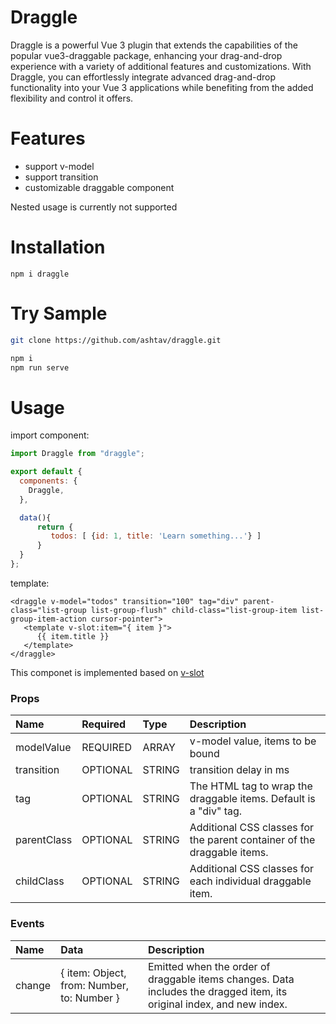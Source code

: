 # Draggle

Draggle is a powerful Vue 3 plugin that extends the capabilities of the popular vue3-draggable package, enhancing your drag-and-drop experience with a variety of additional features and customizations. With Draggle, you can effortlessly integrate advanced drag-and-drop functionality into your Vue 3 applications while benefiting from the added flexibility and control it offers.

# Features

- support v-model
- support transition
- customizable draggable component

Nested usage is currently not supported

# Installation

```
npm i draggle
```

# Try Sample

```bash
git clone https://github.com/ashtav/draggle.git

npm i
npm run serve
```

# Usage

import component:

```javascript
import Draggle from "draggle";

export default {
  components: {
    Draggle,
  },

  data(){
      return {
         todos: [ {id: 1, title: 'Learn something...'} ]
      }
  }
};
```

template:

```vue
<draggle v-model="todos" transition="100" tag="div" parent-class="list-group list-group-flush" child-class="list-group-item list-group-item-action cursor-pointer">
   <template v-slot:item="{ item }">
      {{ item.title }}
   </template>
</draggle>
```

This componet is implemented based on [v-slot](https://v3.vuejs.org/guide/component-slots.html#slots)

### Props

| Name       | Required | Type   | Description                      |
| :--------- | :------- | :----- | :------------------------------- |
| modelValue | REQUIRED | ARRAY  | v-model value, items to be bound |
| transition | OPTIONAL | STRING | transition delay in ms           |
| tag        | OPTIONAL | STRING | The HTML tag to wrap the draggable items. Default is a "div" tag.           |
| parentClass | OPTIONAL | STRING | Additional CSS classes for the parent container of the draggable items.           |
| childClass | OPTIONAL | STRING | Additional CSS classes for each individual draggable item.           |

### Events

| Name       | Data | Description                      |
| :--------- | :------- | :------------------------------- |
| change | { item: Object, from: Number, to: Number } | Emitted when the order of draggable items changes. Data includes the dragged item, its original index, and new index.
